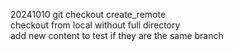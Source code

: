 20241010 git checkout create_remote      
checkout from local without full directory   
add new content to test if they are the same branch
